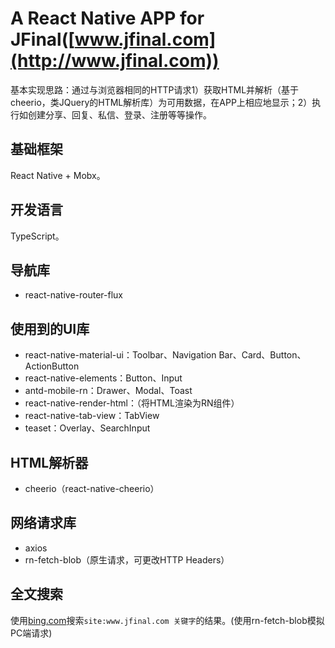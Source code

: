 # A React Native APP for JFinal([www.jfinal.com](http://www.jfinal.com))

基本实现思路：通过与浏览器相同的HTTP请求1）获取HTML并解析（基于cheerio，类JQuery的HTML解析库）为可用数据，在APP上相应地显示；2）执行如创建分享、回复、私信、登录、注册等等操作。

## 基础框架

React Native + Mobx。

## 开发语言

TypeScript。

## 导航库

- react-native-router-flux

## 使用到的UI库

- react-native-material-ui：Toolbar、Navigation Bar、Card、Button、ActionButton
- react-native-elements：Button、Input
- antd-mobile-rn：Drawer、Modal、Toast
- react-native-render-html：（将HTML渲染为RN组件）
- react-native-tab-view：TabView
- teaset：Overlay、SearchInput

## HTML解析器

- cheerio（react-native-cheerio）

## 网络请求库

- axios
- rn-fetch-blob（原生请求，可更改HTTP Headers）

## 全文搜索

使用[bing.com](https://cn.bing.com)搜索`site:www.jfinal.com 关键字`的结果。(使用rn-fetch-blob模拟PC端请求)